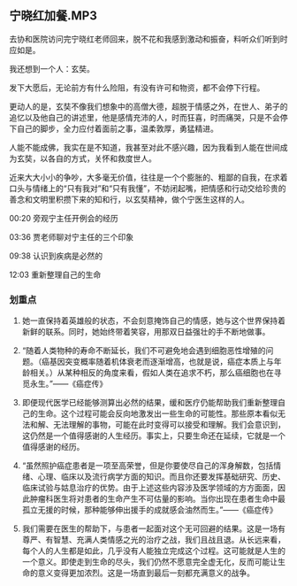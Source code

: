 ## 宁晓红加餐.MP3



去协和医院访问完宁晓红老师回来，脱不花和我感到激动和振奋，料听众们听到时应如是。

我还想到一个人：玄奘。

发下大愿后，无论前方有什么险阻，有没有许可和物资，都不会停下行程。

更动人的是，玄奘不像我们想象中的高僧大德，超脱于情感之外，在世人、弟子的追忆以及他自己的讲述里，他是感情充沛的人，时而狂喜，时而痛哭，只是不会停下自己的脚步，全力应付着面前之事，温柔敦厚，勇猛精进。

人能不能成佛，我实在是不知道，我甚至对此不感兴趣，因为我看到人能在世间成为玄奘，以各自的方式，关怀和救度世人。

近来大大小小的争吵，大多毫无价值，往往是一个个膨胀的、粗鄙的自我，在求着口头与情绪上的“只有我对”和“只有我懂”，不妨闭起嘴，把情感和行动交给珍贵的善念和文明里积攒下来的知和行，以玄奘精神，做个宁医生这样的人。



00:20 旁观宁主任开例会的经历

03:36 贾老师聊对宁主任的三个印象

09:38 认识到疾病是必然的

12:03 重新整理自己的生命





### 划重点

 1. 她一直保持着英雄般的状态，不会刻意掩饰自己的情感，她与这个世界保持着新鲜的联系。同时，她始终带着笑容，用那双日益强壮的手不断地做事。

 2. “随着人类物种的寿命不断延长，我们不可避免地会遇到细胞恶性增殖的问题。（癌基因突变概率随着机体衰老而逐渐增高，也就是说，癌症本质上与年龄相关。）从某种相反的角度来看，假如人类在追求不朽，那么癌细胞也在寻觅永生。”——《癌症传》

 3. 即便现代医学已经能够测算出必然的结果，缓和医疗仍能帮助我们重新整理自己的生命。这个过程可能会反向地激发出一些生命的可能性。那些原本看似无法和解、无法理解的事物，可能在此时变得可以接受和理解。我们会意识到，这仍然是一个值得感谢的人生经历。事实上，只要生命还在延续，它就是一个值得感谢的经历。

 4. “虽然照护癌症患者是一项至高荣誉，但是你要使尽自己的浑身解数，包括情绪、心理、临床以及流行病学方面的知识。而且你还要发挥基础研究、历史、临床试验与姑息治疗的优势。由于上述这些内容涉及医学领域的方方面面，因此肿瘤科医生将对患者的生命产生不可估量的影响。当你出现在患者生命中最孤立无援的时候，那种能够伸出援手的成就感会油然而生。”——《癌症传》

 5. 我们需要在医生的帮助下，与患者一起面对这个无可回避的结果。这是一场有尊严、有智慧、充满人类情感之光的治疗之战，我们且战且退。从长远来看，每个人的人生都是如此，几乎没有人能独立完成这个过程。这可能就是人生的一个意义。即使走到生命的尽头，我们仍然不愿意完全虚无化，反而可能让生命的意义变得更加浓烈。这是一场直到最后一刻都充满意义的战争。



